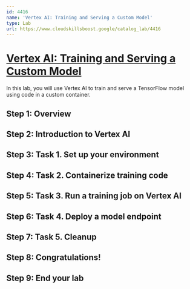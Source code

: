 ```yaml
---
id: 4416
name: 'Vertex AI: Training and Serving a Custom Model'
type: Lab
url: https://www.cloudskillsboost.google/catalog_lab/4416
---
```


# [Vertex AI: Training and Serving a Custom Model](https://www.cloudskillsboost.google/catalog_lab/4416)

In this lab, you will use Vertex AI to train and serve a TensorFlow model using code in a custom container.

## Step 1: Overview

## Step 2: Introduction to Vertex AI

## Step 3: Task 1. Set up your environment

## Step 4: Task 2. Containerize training code

## Step 5: Task 3. Run a training job on Vertex AI

## Step 6: Task 4. Deploy a model endpoint

## Step 7: Task 5. Cleanup

## Step 8: Congratulations!

## Step 9: End your lab
